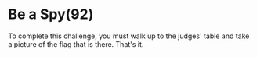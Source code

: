 # Be a Spy(92)

To complete this challenge, you must walk up to the judges' table and take a picture of the flag that is there. That's it.
